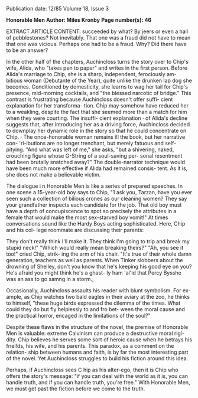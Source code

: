 Publication date: 12/85
Volume 18, Issue 3

**Honorable Men**
**Author: Miles Kronby**
**Page number(s): 46**

EXTRACT ARTICLE CONTENT:
succeeded by what? By jeers or even a 
hail of pebblestones? Not inevitably. 
That one was a fraud did not have to 
mean that one was vicious. Perhaps one 
had to be a fraud. Why? Did there have 
to be an answer? 

In the other half of the chapters, 
Auchincloss turns the story over to 
Chip's wife, Alida, who "takes pen to 
paper" and writes in the first person. 
Before Alida's marriage to Chip, she is 
a sharp, independent, ferociously am-
bitious woman (Debutante of the 
Year), quite unlike the drunken lap dog 
she 
becomes. 
Conditioned by 
domesticity, she learns to wag her tail 
for Chip's 
presence, mid-morning 
cocktails, and "the blessed narcotic of 
bridge." This contrast is frustrating 
because Auchincloss doesn't offer suffi-
cient explanation for her transforma-
tion. Chip may somehow have reduced 
her to a weakling, despite the fact that 
she seemed more than a match for him 
when they were courting. The insuffi-
cient explanation · of Alida's decline 
suggests that, after introducing her as a 
driving force, Auchincloss decided to 
downplay her dynamic role in the story 
so that he could concentrate on Chip. · 
The once-honorable woman remains 
i!l the book, but her narrative con-
'ri-ibutions are no longer trenchant, but 
merely fatuous and self-pitying. "And 
what was left of me," she asks, "but a 
shivering, naked, crouching figure 
whose G-String of a soul-saving per-
sonal resentment had been brutally 
snatched away?" The double-narrator 
technique would have been much more 
effective if Alida had remained consis-
tent. As it is, she does not make a 
believable victim. 

The dialogue 
i n 
Honorable 
Men is like a series of prepared 
speeches. 
In 
one 
scene 
a 
15-year-old boy says to Chip, "1 ask 
you, Tarzan, have you ever seen such 
a collection of bilious crones as our 
cleaning women? They say your 
grandfather inspects each candidate for 
the job. That old boy must have a 
depth of concupiscence to spot so 
precisely the attributes in a female that 
would make the most sex-starved boy 
vomit!" At times conversations sound 
like the Hardy Boys acting 
sophisticated. Here, Chip and his col-
lege roommate are discussing their 
parents: 

They don't really think I'll make it. 
They think I'm going to trip and break 
my stupid neck!" 
"Which would really mean breaking 
theirs?" 
"Ah, you see it too!" cried Chip, strik-
ing the arm of his chair. "It's true of their 
whole damn generation, teachers as well 
as parents. When Tinker slobbers about 
the drowning of Shelley, don't you know 
that he's keeping his good eye on you? 
He's afraid you might think he's a ghast-
ly ham 'al'ld that Percy Bysshe was an ass 
to go samng in a storm., 

Occasionally, Auchincloss assaults his 
reader with blunt symbolism. For ex-
ample, as Chip watches two bald eagles 
in their aviary at the zoo, he thinks to 
himself, "these huge birds expressed 
the dilemma of the times. What could 
they do but fly helplessly to and fro bet-
ween the moral cause and the practical 
horror, encaged in the limitations of 
the soul?" 

Despite these flaws in the structure 
of the novel, the premise of Honorable 
Men is valuable: extreme Calvinism 
can produce a destructive moral rigi-
dity. Chip believes he serves some sort 
of heroic cause when he betrays his 
friel!ds, his wife, and his parents. This 
paradox, as a comment on the relation-
ship between humans and faith, is by 
far the most interesting part of the 
novel. Yet Auchincloss struggles to 
build his fiction around this idea. 

Perhaps, if Auchincloss sees C hip as 
his alter-ego, then it is Chip who offers 
the story's message: "if you can deal 
with the world as it is, you can handle 
truth, and if you can handle truth, 
you're free." With Honorable Men, we 
must get past the fiction before we 
come to the truth.